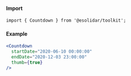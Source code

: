 #### Import

``` html
import { Countdown } from '@esolidar/toolkit';

```

#### Example

``` jsx
<Countdown
  startDate="2020-06-10 00:00:00"
  endDate="2020-12-03 23:00:00"
  thumb={true}
/>

```
